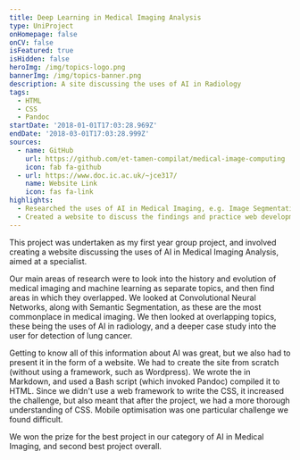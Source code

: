 ```yaml
---
title: Deep Learning in Medical Imaging Analysis
type: UniProject
onHomepage: false
onCV: false
isFeatured: true
isHidden: false
heroImg: /img/topics-logo.png
bannerImg: /img/topics-banner.png
description: A site discussing the uses of AI in Radiology
tags:
  - HTML
  - CSS
  - Pandoc
startDate: '2018-01-01T17:03:28.969Z'
endDate: '2018-03-01T17:03:28.999Z'
sources:
  - name: GitHub
    url: https://github.com/et-tamen-compilat/medical-image-computing
    icon: fab fa-github
  - url: https://www.doc.ic.ac.uk/~jce317/
    name: Website Link
    icon: fas fa-link
highlights:
  - Researched the uses of AI in Medical Imaging, e.g. Image Segmentation
  - Created a website to discuss the findings and practice web development skills
---
```


This project was undertaken as my first year group project, and involved creating a website discussing the uses of AI in Medical Imaging Analysis, aimed at a specialist.

Our main areas of research were to look into the history and evolution of medical imaging and machine learning as separate topics, and then find areas in which they overlapped. We looked at Convolutional Neural Networks, along with Semantic Segmentation, as these are the most commonplace in medical imaging. We then looked at overlapping topics, these being the uses of AI in radiology, and a deeper case study into the user for detection of lung cancer.

Getting to know all of this information about AI was great, but we also had to present it in the form of a website. We had to create the site from scratch (without using a framework, such as Wordpress). We wrote the in Markdown, and used a Bash script (which invoked Pandoc) compiled it to HTML. Since we didn't use a web framework to write the CSS, it increased the challenge, but also meant that after the project, we had a more thorough understanding of CSS. Mobile optimisation was one particular challenge we found difficult.

We won the prize for the best project in our category of AI in Medical Imaging, and second best project overall.
